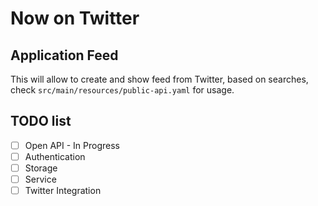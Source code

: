 # Now on Twitter
## Application Feed

This will allow to create and show feed from Twitter, based on searches, 
check `src/main/resources/public-api.yaml` for usage.

## TODO list
- [ ] Open API - In Progress
- [ ] Authentication
- [ ] Storage
- [ ] Service
- [ ] Twitter Integration